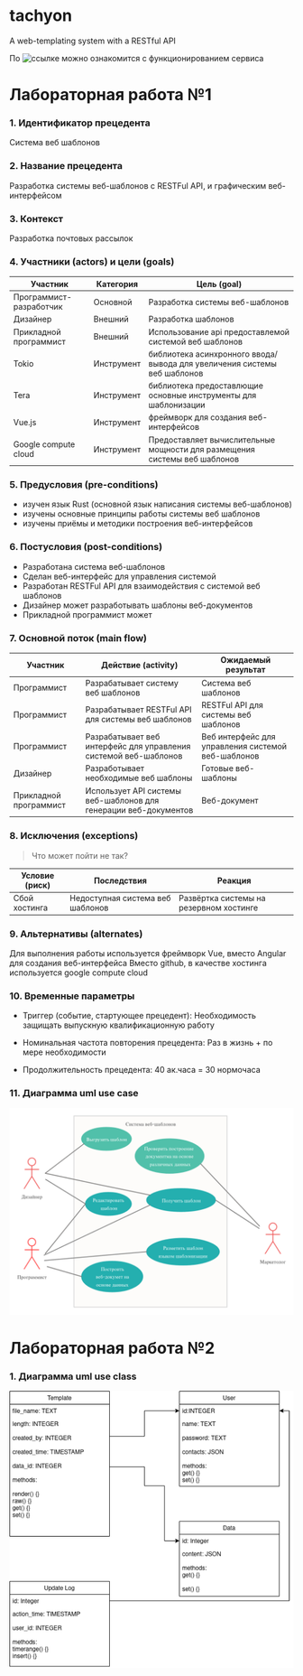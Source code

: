 # tachyon
A web-templating system with a RESTful API

По ![ссылке](http://35.228.134.188:5001) можно ознакомится с функционированием сервиса

# Лабораторная работа №1
### 1. Идентификатор прецедента

Система веб шаблонов

### 2. Название прецедента

Разработка системы веб-шаблонов с RESTFul API, и графическим веб-интерфейсом

### 3. Контекст
Разработка почтовых рассылок

### 4. Участники (actors) и цели (goals)

| Участник  | Категория  | Цель (goal) |
|---|---|---|
| Программист-разработчик | Основной  | Разработка системы веб-шаблонов |
| Дизайнер | Внешний  | Разработка шаблонов |
| Прикладной программист | Внешний  | Использование api предоставлемой системой веб шаблонов |
| Tokio  | Инструмент  | библиотека асинхронного ввода/вывода для увеличения системы веб шаблонов |
| Tera | Инструмент | библиотека предоставлющие основные инструменты для шаблонизации |
| Vue.js | Инструмент | фреймворк для создания веб-интерфейсов |
| Google compute cloud  | Инструмент| Предоставляет вычислительные мощности для размещения системы веб шаблонов |

### 5. Предусловия (pre-conditions)

* изучен язык Rust (основной язык написания системы веб-шаблонов)
* изучены основные принципы работы системы веб шаблонов
* изучены приёмы и методики построения веб-интерфейсов

### 6. Постусловия (post-conditions)

* Разработана система веб-шаблонов
* Сделан веб-интерфейс для управления системой
* Разработан RESTFul API для взаимодействия с системой веб шаблонов
* Дизайнер может разработывать шаблоны веб-документов
* Прикладной программист может


### 7. Основной поток (main flow)

| Участник  | Действие (activity)  | Ожидаемый результат |
|---|---|---|
| Программист | Разрабатывает систему веб шаблонов | Система веб шаблонов |
| Программист | Разрабатывает RESTFul API для системы веб шаблонов | RESTFul API для системы веб шаблонов  |
| Программист | Разрабатывает веб интерфейс для управления системой веб-шаблонов | Веб интерфейс для управления системой веб-шаблонов |
| Дизайнер | Разработывает необходимые веб шаблоны | Готовые веб-шаблоны |
| Прикладной программист | Использует API системы веб-шаблонов для генерации веб-документов | Веб-документ |

### 8. Исключения (exceptions)
> Что может пойти не так?

| Условие (риск) | Последствия | Реакция |
|---|---|---|
| Сбой хостинга | Недоступная система веб шаблонов | Развёртка системы на резервном хостинге |

### 9. Альтернативы (alternates)
Для выполнения работы используется фреймворк Vue, вместо Angular для создания веб-интерфейса
Вместо github, в качестве хостинга используется google compute cloud

### 10. Временные параметры

* Триггер (событие, стартующее прецедент): Необходимость защищать выпускную квалификационную работу

* Номинальная частота повторения прецедента: Раз в жизнь + по мере необходимости

* Продолжительность прецедента: 40 ак.часа = 30 нормочаса

### 11. Диаграмма uml use case
![none](https://github.com/bobs4462/tachyon/blob/master/docs/images/uml_use_case.png)
# Лабораторная работа №2

### 1. Диаграмма uml use class
![none](https://github.com/bobs4462/tachyon/blob/master/docs/images/uml_class.png)


